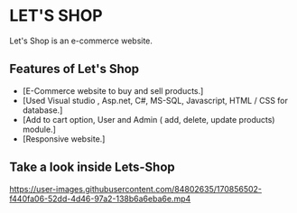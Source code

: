 
# LET'S SHOP

Let's Shop is an e-commerce website. 


## Features of Let's Shop

 - [E-Commerce website to buy and sell products.]
 - [Used Visual studio , Asp.net, C#, MS-SQL, Javascript, HTML / CSS for database.]
 - [Add to cart option, User and Admin ( add, delete, update products) module.]
 - [Responsive website.]




## Take a look inside Lets-Shop 
https://user-images.githubusercontent.com/84802635/170856502-f440fa06-52dd-4d46-97a2-138b6a6eba6e.mp4

